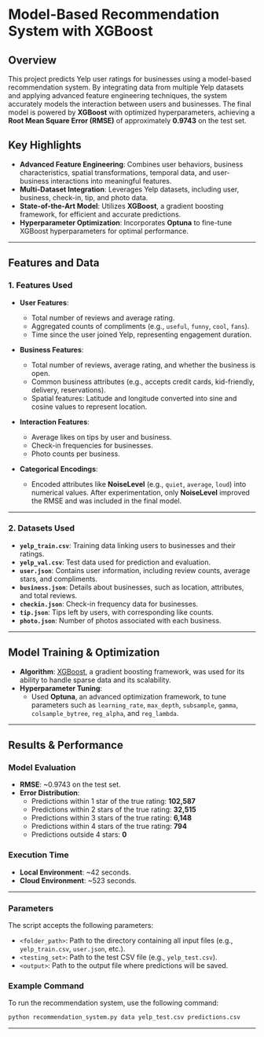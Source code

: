 # Model-Based Recommendation System with XGBoost

## Overview

This project predicts Yelp user ratings for businesses using a model-based recommendation system. By integrating data from multiple Yelp datasets and applying advanced feature engineering techniques, the system accurately models the interaction between users and businesses. The final model is powered by **XGBoost** with optimized hyperparameters, achieving a **Root Mean Square Error (RMSE)** of approximately **0.9743** on the test set.

## Key Highlights

- **Advanced Feature Engineering**: Combines user behaviors, business characteristics, spatial transformations, temporal data, and user-business interactions into meaningful features.
- **Multi-Dataset Integration**: Leverages Yelp datasets, including user, business, check-in, tip, and photo data.
- **State-of-the-Art Model**: Utilizes **XGBoost**, a gradient boosting framework, for efficient and accurate predictions.
- **Hyperparameter Optimization**: Incorporates **Optuna** to fine-tune XGBoost hyperparameters for optimal performance.

---

## Features and Data

### 1. **Features Used**
- **User Features**:
  - Total number of reviews and average rating.
  - Aggregated counts of compliments (e.g., `useful`, `funny`, `cool`, `fans`).
  - Time since the user joined Yelp, representing engagement duration.
  
- **Business Features**:
  - Total number of reviews, average rating, and whether the business is open.
  - Common business attributes (e.g., accepts credit cards, kid-friendly, delivery, reservations).
  - Spatial features: Latitude and longitude converted into sine and cosine values to represent location.

- **Interaction Features**:
  - Average likes on tips by user and business.
  - Check-in frequencies for businesses.
  - Photo counts per business.

- **Categorical Encodings**:
  - Encoded attributes like **NoiseLevel** (e.g., `quiet`, `average`, `loud`) into numerical values. After experimentation, only **NoiseLevel** improved the RMSE and was included in the final model.

---

### 2. **Datasets Used**
- **`yelp_train.csv`**: Training data linking users to businesses and their ratings.
- **`yelp_val.csv`**: Test data used for prediction and evaluation.
- **`user.json`**: Contains user information, including review counts, average stars, and compliments.
- **`business.json`**: Details about businesses, such as location, attributes, and total reviews.
- **`checkin.json`**: Check-in frequency data for businesses.
- **`tip.json`**: Tips left by users, with corresponding like counts.
- **`photo.json`**: Number of photos associated with each business.

---

## Model Training & Optimization

- **Algorithm**: [XGBoost](https://xgboost.ai/), a gradient boosting framework, was used for its ability to handle sparse data and its scalability.
- **Hyperparameter Tuning**:
  - Used **Optuna**, an advanced optimization framework, to tune parameters such as `learning_rate`, `max_depth`, `subsample`, `gamma`, `colsample_bytree`, `reg_alpha`, and `reg_lambda`.

---

## Results & Performance

### Model Evaluation
- **RMSE**: ~0.9743 on the test set.
- **Error Distribution**:
  - Predictions within 1 star of the true rating: **102,587**
  - Predictions within 2 stars of the true rating: **32,515**
  - Predictions within 3 stars of the true rating: **6,148**
  - Predictions within 4 stars of the true rating: **794**
  - Predictions outside 4 stars: **0**

### Execution Time
- **Local Environment**: ~42 seconds.
- **Cloud Environment**: ~523 seconds.

---

### Parameters
The script accepts the following parameters:

- `<folder_path>`: Path to the directory containing all input files (e.g., `yelp_train.csv`, `user.json`, etc.).
- `<testing_set>`: Path to the test CSV file (e.g., `yelp_test.csv`).
- `<output>`: Path to the output file where predictions will be saved.

### Example Command
To run the recommendation system, use the following command:

```bash
python recommendation_system.py data yelp_test.csv predictions.csv
```
---
